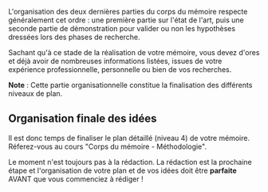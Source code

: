 L'organisation des deux dernières parties du corps du mémoire respecte généralement cet ordre : une première partie sur l'état de l'art, puis une seconde partie de démonstration pour valider ou non les hypothèses dressées lors des phases de recherche.

Sachant qu'à ce stade de la réalisation de votre mémoire, vous devez d'ores et déjà avoir de nombreuses informations listées, issues de votre expérience professionnelle, personnelle ou bien de vos recherches. 

**Note** : Cette partie organisationnelle constitue la finalisation des différents niveaux de plan.

## Organisation finale des idées

Il est donc temps de finaliser le plan détaillé (niveau 4) de votre mémoire. Réferez-vous au cours "Corps du mémoire - Méthodologie".

Le moment n'est toujours pas à la rédaction. La rédaction est la prochaine étape et l'organisation de votre plan et de vos idées doit être **parfaite** AVANT que vous commenciez à rédiger !